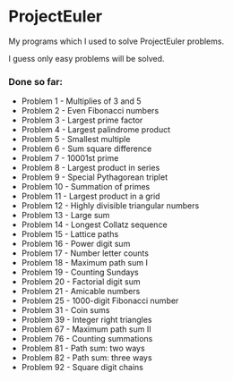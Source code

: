 # ProjectEuler

My programs which I used to solve ProjectEuler problems.

I guess only easy problems will be solved.

### Done so far:

- Problem 1 - Multiplies of 3 and 5
- Problem 2 - Even Fibonacci numbers
- Problem 3 - Largest prime factor
- Problem 4 - Largest palindrome product
- Problem 5 - Smallest multiple
- Problem 6 - Sum square difference
- Problem 7 - 10001st prime
- Problem 8 - Largest product in series
- Problem 9 - Special Pythagorean triplet
- Problem 10 - Summation of primes
- Problem 11 - Largest product in a grid
- Problem 12 - Highly divisible triangular numbers
- Problem 13 - Large sum
- Problem 14 - Longest Collatz sequence
- Problem 15 - Lattice paths
- Problem 16 - Power digit sum
- Problem 17 - Number letter counts
- Problem 18 - Maximum path sum I
- Problem 19 - Counting Sundays
- Problem 20 - Factorial digit sum
- Problem 21 - Amicable numbers
- Problem 25 - 1000-digit Fibonacci number
- Problem 31 - Coin sums
- Problem 39 - Integer right triangles
- Problem 67 - Maximum path sum II
- Problem 76 - Counting summations
- Problem 81 - Path sum: two ways
- Problem 82 - Path sum: three ways
- Problem 92 - Square digit chains
